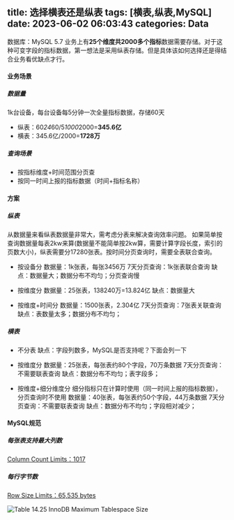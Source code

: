 title: 选择横表还是纵表
tags: [横表,纵表,MySQL]
date: 2023-06-02 06:03:43
categories: Data
---
数据库：MySQL 5.7
业务上有**25个维度共2000多个指标**数据需要存储。对于这种可变字段的指标数据，第一想法是采用纵表存储。但是具体该如何选择还是得结合业务看优缺点才行。
#### 业务场景
##### 数据量
1k台设备，每台设备每5分钟一次全量指标数据，存储60天
- 纵表：60*24*60/5*1000*2000=**345.6亿**
- 横表：345.6亿/2000=**1728万**

##### 查询场景
- 按指标维度+时间范围分页查
- 按同一时间上报的指标数据（时间+指标名称）
<!-- more -->
#### 方案
##### 纵表
从数据量来看纵表数据量非常大，需考虑分表来解决查询效率问题。
如果简单按查询数据量每表2kw来算(数据量不能简单按2kw算，需要计算字段长度，索引的页数大小)，纵表需要分17280张表。按时间分页查询时，需要全表联合查询。

- 按设备分
数据量：1k张表，每张3456万
7天分页查询：1k张表联合查询
缺点：数据量大；数据分布不均匀；分页查询慢

- 按维度分
数据量：25张表，138240万=13.824亿
缺点：数据量大

- 按维度+时间分
数据量：1500张表，2.304亿
7天分页查询：7张表关联查询
缺点：表数量太多；数据分布不均匀；

##### 横表
- 不分表
缺点：字段列数多，MySQL是否支持呢？下面会列一下

- 按维度分
数据量：25张表，每张表约80个字段，70万条数据
7天分页查询：不需要联表查询
缺点：数据分布不均匀；表字段多；

- 按维度+细分维度分
细分指标只在计算时使用（同一时间上报的指标数据），分页查询时不使用
数据量：40张表，每张表约50个字段，44万条数据
7天分页查询：不需要联表查询
缺点：数据分布不均匀；字段相对减少；

#### MySQL规范

##### 每张表支持最大列数
[Column Count Limits：1017](https://dev.mysql.com/doc/refman/5.7/en/column-count-limit.html)
##### 每行字节数
[Row Size Limits：65,535 bytes](https://dev.mysql.com/doc/refman/5.7/en/innodb-limits.html)

![Table 14.25 InnoDB Maximum Tablespace Size](tablespace_size.png)




